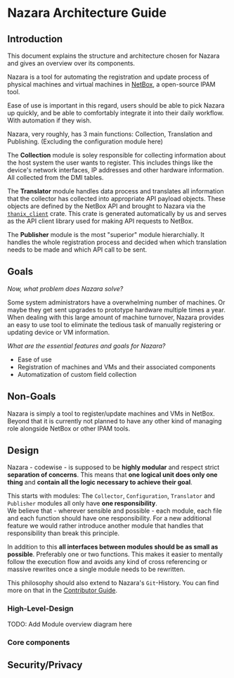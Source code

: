 # Nazara Architecture Guide

## Introduction

This document explains the structure and architecture chosen for Nazara and gives an overview over its components.

Nazara is a tool for automating the registration and update process of physical machines and virtual machines in
[NetBox](https://netboxlabs.com/docs/netbox/), a open-source IPAM tool.

Ease of use is important in this regard, users should be able to pick Nazara up quickly, and be able to comfortably
integrate it into their daily workflow. With automation if they wish.

Nazara, very roughly, has 3 main functions: Collection, Translation and Publishing. (Excluding the configuration
module here)

The **Collection** module is soley responsible for collecting information about the host system the user wants to register.
This includes things like the device's network interfaces, IP addresses and other hardware information. All collected from
the DMI tables.

The **Translator** module handles data process and translates all information that the collector has collected into appropriate
API payload objects. These objects are defined by the NetBox API and brought to Nazara via the [`thanix_client`](https://github.com/The-Nazara-Project/thanix_client)
crate. This crate is generated automatically by us and serves as the API client library used for making API requests to NetBox.

The **Publisher** module is the most "superior" module hierarchially. It handles the whole registration process and decided when 
which translation needs to be made and which API call to be sent.

## Goals

*Now, what problem does Nazara solve?*

Some system administrators have a overwhelming number of machines. Or maybe they get sent upgrades to prototype hardware multiple times
a year. When dealing with this large amount of machine turnover, Nazara provides an easy to use tool to eliminate the tedious task
of manually registering or updating device or VM information.

*What are the essential features and goals for Nazara?*

- Ease of use
- Registration of machines and VMs and their associated components
- Automatization of custom field collection

## Non-Goals

Nazara is simply a tool to register/update machines and VMs in NetBox. Beyond that it is currently not planned
to have any other kind of managing role alongside NetBox or other IPAM tools.

## Design

Nazara - codewise - is supposed to be **highly modular** and respect strict **separation of concerns**.
This means that **one logical unit does only one thing** and **contain all the logic necessary to achieve their goal**.

This starts with modules: The `Collector`, `Configuration`, `Translator` and `Publisher` modules all only have **one 
responsibility**.<br>
We believe that - wherever sensible and possible - each module, each file and each function should have one responsibility.
For a new additional feature we would rather introduce another module that handles that responsibility than break this principle.

In addition to this **all interfaces between modules should be as small as possible**. Preferably one or two functions.
This makes it easier to mentally follow the execution flow and avoids any kind of cross referencing or massive rewrites once
a single module needs to be rewritten.

This philosophy should also extend to Nazara's `Git`-History. You can find more on that in the
[Contributor Guide](../contributors/index.md).

### High-Level-Design

TODO: Add Module overview diagram here

### Core components


## Security/Privacy
